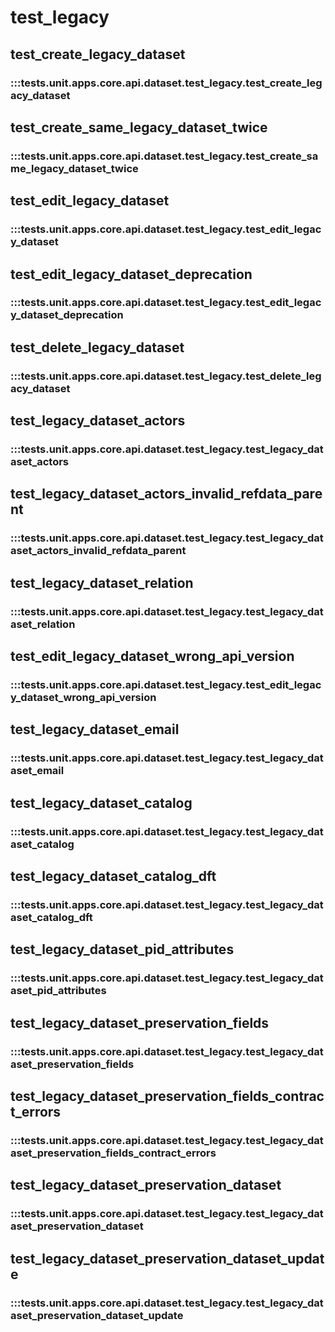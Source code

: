 # test_legacy

## test_create_legacy_dataset

### :::tests.unit.apps.core.api.dataset.test_legacy.test_create_legacy_dataset

## test_create_same_legacy_dataset_twice

### :::tests.unit.apps.core.api.dataset.test_legacy.test_create_same_legacy_dataset_twice

## test_edit_legacy_dataset

### :::tests.unit.apps.core.api.dataset.test_legacy.test_edit_legacy_dataset

## test_edit_legacy_dataset_deprecation

### :::tests.unit.apps.core.api.dataset.test_legacy.test_edit_legacy_dataset_deprecation

## test_delete_legacy_dataset

### :::tests.unit.apps.core.api.dataset.test_legacy.test_delete_legacy_dataset

## test_legacy_dataset_actors

### :::tests.unit.apps.core.api.dataset.test_legacy.test_legacy_dataset_actors

## test_legacy_dataset_actors_invalid_refdata_parent

### :::tests.unit.apps.core.api.dataset.test_legacy.test_legacy_dataset_actors_invalid_refdata_parent

## test_legacy_dataset_relation

### :::tests.unit.apps.core.api.dataset.test_legacy.test_legacy_dataset_relation

## test_edit_legacy_dataset_wrong_api_version

### :::tests.unit.apps.core.api.dataset.test_legacy.test_edit_legacy_dataset_wrong_api_version

## test_legacy_dataset_email

### :::tests.unit.apps.core.api.dataset.test_legacy.test_legacy_dataset_email

## test_legacy_dataset_catalog

### :::tests.unit.apps.core.api.dataset.test_legacy.test_legacy_dataset_catalog

## test_legacy_dataset_catalog_dft

### :::tests.unit.apps.core.api.dataset.test_legacy.test_legacy_dataset_catalog_dft

## test_legacy_dataset_pid_attributes

### :::tests.unit.apps.core.api.dataset.test_legacy.test_legacy_dataset_pid_attributes

## test_legacy_dataset_preservation_fields

### :::tests.unit.apps.core.api.dataset.test_legacy.test_legacy_dataset_preservation_fields

## test_legacy_dataset_preservation_fields_contract_errors

### :::tests.unit.apps.core.api.dataset.test_legacy.test_legacy_dataset_preservation_fields_contract_errors

## test_legacy_dataset_preservation_dataset

### :::tests.unit.apps.core.api.dataset.test_legacy.test_legacy_dataset_preservation_dataset

## test_legacy_dataset_preservation_dataset_update

### :::tests.unit.apps.core.api.dataset.test_legacy.test_legacy_dataset_preservation_dataset_update

